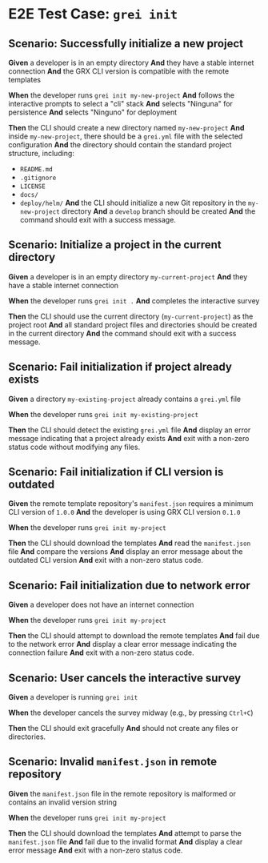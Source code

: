 # E2E Test Case: `grei init`

## Scenario: Successfully initialize a new project

**Given** a developer is in an empty directory
**And** they have a stable internet connection
**And** the GRX CLI version is compatible with the remote templates

**When** the developer runs `grei init my-new-project`
**And** follows the interactive prompts to select a "cli" stack
**And** selects "Ninguna" for persistence
**And** selects "Ninguno" for deployment

**Then** the CLI should create a new directory named `my-new-project`
**And** inside `my-new-project`, there should be a `grei.yml` file with the selected configuration
**And** the directory should contain the standard project structure, including:
  - `README.md`
  - `.gitignore`
  - `LICENSE`
  - `docs/`
  - `deploy/helm/`
**And** the CLI should initialize a new Git repository in the `my-new-project` directory
**And** a `develop` branch should be created
**And** the command should exit with a success message.

## Scenario: Initialize a project in the current directory

**Given** a developer is in an empty directory `my-current-project`
**And** they have a stable internet connection

**When** the developer runs `grei init .`
**And** completes the interactive survey

**Then** the CLI should use the current directory (`my-current-project`) as the project root
**And** all standard project files and directories should be created in the current directory
**And** the command should exit with a success message.

## Scenario: Fail initialization if project already exists

**Given** a directory `my-existing-project` already contains a `grei.yml` file

**When** the developer runs `grei init my-existing-project`

**Then** the CLI should detect the existing `grei.yml` file
**And** display an error message indicating that a project already exists
**And** exit with a non-zero status code without modifying any files.

## Scenario: Fail initialization if CLI version is outdated

**Given** the remote template repository's `manifest.json` requires a minimum CLI version of `1.0.0`
**And** the developer is using GRX CLI version `0.1.0`

**When** the developer runs `grei init my-project`

**Then** the CLI should download the templates
**And** read the `manifest.json` file
**And** compare the versions
**And** display an error message about the outdated CLI version
**And** exit with a non-zero status code.

## Scenario: Fail initialization due to network error

**Given** a developer does not have an internet connection

**When** the developer runs `grei init my-project`

**Then** the CLI should attempt to download the remote templates
**And** fail due to the network error
**And** display a clear error message indicating the connection failure
**And** exit with a non-zero status code.

## Scenario: User cancels the interactive survey

**Given** a developer is running `grei init`

**When** the developer cancels the survey midway (e.g., by pressing `Ctrl+C`)

**Then** the CLI should exit gracefully
**And** should not create any files or directories.

## Scenario: Invalid `manifest.json` in remote repository

**Given** the `manifest.json` file in the remote repository is malformed or contains an invalid version string

**When** the developer runs `grei init my-project`

**Then** the CLI should download the templates
**And** attempt to parse the `manifest.json` file
**And** fail due to the invalid format
**And** display a clear error message
**And** exit with a non-zero status code.

